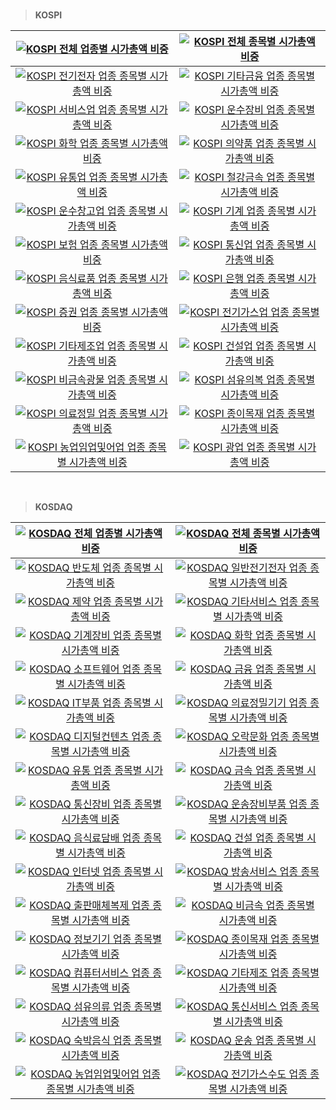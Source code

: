 <br>

> **KOSPI**<a id="KOSPI"></a>

| [![KOSPI 전체 업종별 시가총액 비중](images/kospi_all_all_업종.png)](kospi_all_all_업종/) | [![KOSPI 전체 종목별 시가총액 비중](images/kospi_all_all_종목.png)](kospi_all_all_종목/) |
| :---: | :---: |
| [![KOSPI 전기전자 업종 종목별 시가총액 비중](images/kospi_업종_전기전자_종목.png)](kospi_업종_전기전자_종목/) | [![KOSPI 기타금융 업종 종목별 시가총액 비중](images/kospi_업종_기타금융_종목.png)](kospi_업종_기타금융_종목/) |
| [![KOSPI 서비스업 업종 종목별 시가총액 비중](images/kospi_업종_서비스업_종목.png)](kospi_업종_서비스업_종목/) | [![KOSPI 운수장비 업종 종목별 시가총액 비중](images/kospi_업종_운수장비_종목.png)](kospi_업종_운수장비_종목/) |
| [![KOSPI 화학 업종 종목별 시가총액 비중](images/kospi_업종_화학_종목.png)](kospi_업종_화학_종목/) | [![KOSPI 의약품 업종 종목별 시가총액 비중](images/kospi_업종_의약품_종목.png)](kospi_업종_의약품_종목/) |
| [![KOSPI 유통업 업종 종목별 시가총액 비중](images/kospi_업종_유통업_종목.png)](kospi_업종_유통업_종목/) | [![KOSPI 철강금속 업종 종목별 시가총액 비중](images/kospi_업종_철강금속_종목.png)](kospi_업종_철강금속_종목/) |
| [![KOSPI 운수창고업 업종 종목별 시가총액 비중](images/kospi_업종_운수창고업_종목.png)](kospi_업종_운수창고업_종목/) | [![KOSPI 기계 업종 종목별 시가총액 비중](images/kospi_업종_기계_종목.png)](kospi_업종_기계_종목/) |
| [![KOSPI 보험 업종 종목별 시가총액 비중](images/kospi_업종_보험_종목.png)](kospi_업종_보험_종목/) | [![KOSPI 통신업 업종 종목별 시가총액 비중](images/kospi_업종_통신업_종목.png)](kospi_업종_통신업_종목/) |
| [![KOSPI 음식료품 업종 종목별 시가총액 비중](images/kospi_업종_음식료품_종목.png)](kospi_업종_음식료품_종목/) | [![KOSPI 은행 업종 종목별 시가총액 비중](images/kospi_업종_은행_종목.png)](kospi_업종_은행_종목/) |
| [![KOSPI 증권 업종 종목별 시가총액 비중](images/kospi_업종_증권_종목.png)](kospi_업종_증권_종목/) | [![KOSPI 전기가스업 업종 종목별 시가총액 비중](images/kospi_업종_전기가스업_종목.png)](kospi_업종_전기가스업_종목/) |
| [![KOSPI 기타제조업 업종 종목별 시가총액 비중](images/kospi_업종_기타제조업_종목.png)](kospi_업종_기타제조업_종목/) | [![KOSPI 건설업 업종 종목별 시가총액 비중](images/kospi_업종_건설업_종목.png)](kospi_업종_건설업_종목/) |
| [![KOSPI 비금속광물 업종 종목별 시가총액 비중](images/kospi_업종_비금속광물_종목.png)](kospi_업종_비금속광물_종목/) | [![KOSPI 섬유의복 업종 종목별 시가총액 비중](images/kospi_업종_섬유의복_종목.png)](kospi_업종_섬유의복_종목/) |
| [![KOSPI 의료정밀 업종 종목별 시가총액 비중](images/kospi_업종_의료정밀_종목.png)](kospi_업종_의료정밀_종목/) | [![KOSPI 종이목재 업종 종목별 시가총액 비중](images/kospi_업종_종이목재_종목.png)](kospi_업종_종이목재_종목/) |
| [![KOSPI 농업임업및어업 업종 종목별 시가총액 비중](images/kospi_업종_농업임업및어업_종목.png)](kospi_업종_농업임업및어업_종목/) | [![KOSPI 광업 업종 종목별 시가총액 비중](images/kospi_업종_광업_종목.png)](kospi_업종_광업_종목/) |

<br>

> **KOSDAQ**<a id="KOSDAQ"></a>

| [![KOSDAQ 전체 업종별 시가총액 비중](images/kosdaq_all_all_업종.png)](kosdaq_all_all_업종/) | [![KOSDAQ 전체 종목별 시가총액 비중](images/kosdaq_all_all_종목.png)](kosdaq_all_all_종목/) |
| :---: | :---: |
| [![KOSDAQ 반도체 업종 종목별 시가총액 비중](images/kosdaq_업종_반도체_종목.png)](kosdaq_업종_반도체_종목/) | [![KOSDAQ 일반전기전자 업종 종목별 시가총액 비중](images/kosdaq_업종_일반전기전자_종목.png)](kosdaq_업종_일반전기전자_종목/) |
| [![KOSDAQ 제약 업종 종목별 시가총액 비중](images/kosdaq_업종_제약_종목.png)](kosdaq_업종_제약_종목/) | [![KOSDAQ 기타서비스 업종 종목별 시가총액 비중](images/kosdaq_업종_기타서비스_종목.png)](kosdaq_업종_기타서비스_종목/) |
| [![KOSDAQ 기계장비 업종 종목별 시가총액 비중](images/kosdaq_업종_기계장비_종목.png)](kosdaq_업종_기계장비_종목/) | [![KOSDAQ 화학 업종 종목별 시가총액 비중](images/kosdaq_업종_화학_종목.png)](kosdaq_업종_화학_종목/) |
| [![KOSDAQ 소프트웨어 업종 종목별 시가총액 비중](images/kosdaq_업종_소프트웨어_종목.png)](kosdaq_업종_소프트웨어_종목/) | [![KOSDAQ 금융 업종 종목별 시가총액 비중](images/kosdaq_업종_금융_종목.png)](kosdaq_업종_금융_종목/) |
| [![KOSDAQ IT부품 업종 종목별 시가총액 비중](images/kosdaq_업종_IT부품_종목.png)](kosdaq_업종_IT부품_종목/) | [![KOSDAQ 의료정밀기기 업종 종목별 시가총액 비중](images/kosdaq_업종_의료정밀기기_종목.png)](kosdaq_업종_의료정밀기기_종목/) |
| [![KOSDAQ 디지털컨텐츠 업종 종목별 시가총액 비중](images/kosdaq_업종_디지털컨텐츠_종목.png)](kosdaq_업종_디지털컨텐츠_종목/) | [![KOSDAQ 오락문화 업종 종목별 시가총액 비중](images/kosdaq_업종_오락문화_종목.png)](kosdaq_업종_오락문화_종목/) |
| [![KOSDAQ 유통 업종 종목별 시가총액 비중](images/kosdaq_업종_유통_종목.png)](kosdaq_업종_유통_종목/) | [![KOSDAQ 금속 업종 종목별 시가총액 비중](images/kosdaq_업종_금속_종목.png)](kosdaq_업종_금속_종목/) |
| [![KOSDAQ 통신장비 업종 종목별 시가총액 비중](images/kosdaq_업종_통신장비_종목.png)](kosdaq_업종_통신장비_종목/) | [![KOSDAQ 운송장비부품 업종 종목별 시가총액 비중](images/kosdaq_업종_운송장비부품_종목.png)](kosdaq_업종_운송장비부품_종목/) |
| [![KOSDAQ 음식료담배 업종 종목별 시가총액 비중](images/kosdaq_업종_음식료담배_종목.png)](kosdaq_업종_음식료담배_종목/) | [![KOSDAQ 건설 업종 종목별 시가총액 비중](images/kosdaq_업종_건설_종목.png)](kosdaq_업종_건설_종목/) |
| [![KOSDAQ 인터넷 업종 종목별 시가총액 비중](images/kosdaq_업종_인터넷_종목.png)](kosdaq_업종_인터넷_종목/) | [![KOSDAQ 방송서비스 업종 종목별 시가총액 비중](images/kosdaq_업종_방송서비스_종목.png)](kosdaq_업종_방송서비스_종목/) |
| [![KOSDAQ 출판매체복제 업종 종목별 시가총액 비중](images/kosdaq_업종_출판매체복제_종목.png)](kosdaq_업종_출판매체복제_종목/) | [![KOSDAQ 비금속 업종 종목별 시가총액 비중](images/kosdaq_업종_비금속_종목.png)](kosdaq_업종_비금속_종목/) |
| [![KOSDAQ 정보기기 업종 종목별 시가총액 비중](images/kosdaq_업종_정보기기_종목.png)](kosdaq_업종_정보기기_종목/) | [![KOSDAQ 종이목재 업종 종목별 시가총액 비중](images/kosdaq_업종_종이목재_종목.png)](kosdaq_업종_종이목재_종목/) |
| [![KOSDAQ 컴퓨터서비스 업종 종목별 시가총액 비중](images/kosdaq_업종_컴퓨터서비스_종목.png)](kosdaq_업종_컴퓨터서비스_종목/) | [![KOSDAQ 기타제조 업종 종목별 시가총액 비중](images/kosdaq_업종_기타제조_종목.png)](kosdaq_업종_기타제조_종목/) |
| [![KOSDAQ 섬유의류 업종 종목별 시가총액 비중](images/kosdaq_업종_섬유의류_종목.png)](kosdaq_업종_섬유의류_종목/) | [![KOSDAQ 통신서비스 업종 종목별 시가총액 비중](images/kosdaq_업종_통신서비스_종목.png)](kosdaq_업종_통신서비스_종목/) |
| [![KOSDAQ 숙박음식 업종 종목별 시가총액 비중](images/kosdaq_업종_숙박음식_종목.png)](kosdaq_업종_숙박음식_종목/) | [![KOSDAQ 운송 업종 종목별 시가총액 비중](images/kosdaq_업종_운송_종목.png)](kosdaq_업종_운송_종목/) |
| [![KOSDAQ 농업임업및어업 업종 종목별 시가총액 비중](images/kosdaq_업종_농업임업및어업_종목.png)](kosdaq_업종_농업임업및어업_종목/) | [![KOSDAQ 전기가스수도 업종 종목별 시가총액 비중](images/kosdaq_업종_전기가스수도_종목.png)](kosdaq_업종_전기가스수도_종목/) |